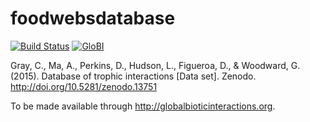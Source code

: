 # foodwebsdatabase
[![Build Status](https://travis-ci.org/globalbioticinteractions/foodwebsdatabase.svg)](https://travis-ci.org/globalbioticinteractions/foodwebsdatabase) [![GloBI](http://api.globalbioticinteractions.org/interaction.svg?accordingTo=globi:globalbioticinteractions/foodwebsdatabase)](http://globalbioticinteractions.org/?accordingTo=globi:globalbioticinteractions/foodwebsdatabase)

Gray, C., Ma, A., Perkins, D., Hudson, L., Figueroa, D., & Woodward, G. (2015). Database of trophic interactions [Data set]. Zenodo. http://doi.org/10.5281/zenodo.13751

To be made available through http://globalbioticinteractions.org.
